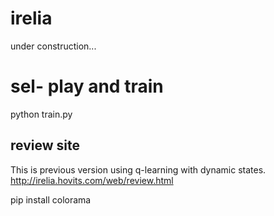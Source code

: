 # irelia
under construction...

# sel- play and train 
python train.py

## review site
This is previous version using q-learning with dynamic states.
http://irelia.hovits.com/web/review.html

pip install colorama
